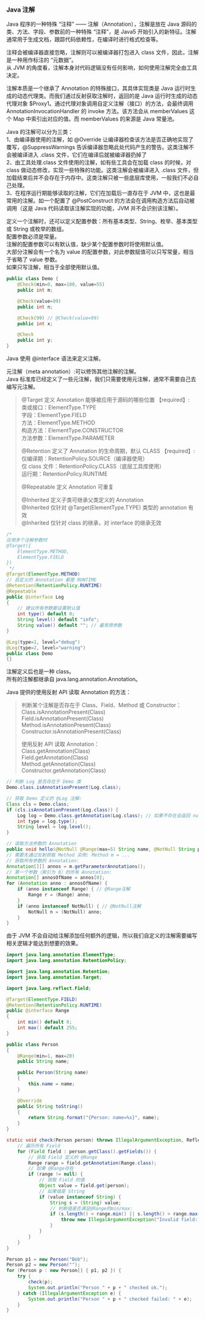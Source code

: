 
### Java 注解
Java 程序的一种特殊 “注释” —— 注解（Annotation），注解是放在 Java 源码的类、方法、字段、参数前的一种特殊 “注释”，是 Java5 开始引入的新特征。注解通常用于生成文档，跟踪代码依赖性，在编译时进行格式检查等。   

注释会被编译器直接忽略，注解则可以被编译器打包进入 class 文件，因此，注解是一种用作标注的 “元数据”。  
从 JVM 的角度看，注解本身对代码逻辑没有任何影响，如何使用注解完全由工具决定。  

注解本质是一个继承了 Annotation 的特殊接口，其具体实现类是 Java 运行时生成的动态代理类。而我们通过反射获取注解时，返回的是 Java 运行时生成的动态代理对象 $Proxy1。通过代理对象调用自定义注解（接口）的方法，会最终调用 AnnotationInvocationHandler 的 invoke 方法。该方法会从 memberValues 这个 Map 中索引出对应的值。而 memberValues 的来源是 Java 常量池。

Java 的注解可以分为三类：  
1、由编译器使用的注解，如 \@Override 让编译器检查该方法是否正确地实现了覆写，\@SuppressWarnings 告诉编译器忽略此处代码产生的警告。这类注解不会被编译进入 .class 文件，它们在编译后就被编译器扔掉了  
2、由工具处理.class 文件使用的注解，如有些工具会在加载 class 的时候，对 class 做动态修改，实现一些特殊的功能。这类注解会被编译进入 .class 文件，但加载结束后并不会存在于内存中。这类注解只被一些底层库使用，一般我们不必自己处理。  
3、在程序运行期能够读取的注解，它们在加载后一直存在于 JVM 中，这也是最常用的注解。如一个配置了 \@PostConstruct 的方法会在调用构造方法后自动被调用（这是 Java 代码读取该注解实现的功能，JVM 并不会识别该注解）。  

定义一个注解时，还可以定义配置参数：所有基本类型、String、枚举、基本类型或 String 或枚举的数组。  
配置参数必须是常量。   
注解的配置参数可以有默认值，缺少某个配置参数时将使用默认值。  
大部分注解会有一个名为 value 的配置参数，对此参数赋值可以只写常量，相当于省略了 value 参数。  
如果只写注解，相当于全部使用默认值。  
```java
public class Demo {
    @Check(min=0, max=100, value=55)
    public int m;

    @Check(value=99)
    public int n;

    @Check(99) // @Check(value=99)
    public int x;

    @Check
    public int y;
}
```

Java 使用 \@interface 语法来定义注解。  

元注解（meta annotation）:可以修饰其他注解的注解。  
Java 标准库已经定义了一些元注解，我们只需要使用元注解，通常不需要自己去编写元注解。  
> \@Target 定义 Annotation 能够被应用于源码的哪些位置 【required】:  
> 类或接口：ElementType.TYPE  
> 字段：ElementType.FIELD  
> 方法：ElementType.METHOD  
> 构造方法：ElementType.CONSTRUCTOR  
> 方法参数：ElementType.PARAMETER  
> 
> \@Retention 定义了 Annotation 的生命周期，默认 CLASS 【required】:  
> 仅编译期：RetentionPolicy.SOURCE（编译器使用）  
> 仅 class 文件：RetentionPolicy.CLASS（底层工具库使用）  
> 运行期：RetentionPolicy.RUNTIME  
> 
> \@Repeatable 定义 Annotation 可重复  
> 
> \@Inherited 定义子类可继承父类定义的 Annotation  
> \@Inherited 仅针对 \@Target(ElementType.TYPE) 类型的 annotation 有效  
> \@Inherited 仅针对 class 的继承，对 interface 的继承无效  
> 

```java
/*
应用多个注解参数时
@Target({
    ElementType.METHOD,
    ElementType.FIELD
})
 */
@Target(ElementType.METHOD)
// 自定义的 Annotation 都是 RUNTIME
@Retention(RetentionPolicy.RUNTIME)
@Repeatable
public @interface Log 
{
    // 建议所有参数都设置默认值
    int type() default 0;
    String level() default "info";
    String value() default ""; // 最常用参数
}

@Log(type=1, level="debug")
@Log(type=2, level="warning")
public class Demo 
{}
```

注解定义后也是一种 class。  
所有的注解都继承自 java.lang.annotation.Annotation。

Java 提供的使用反射 API 读取 Annotation 的方法：  
> 判断某个注解是否存在于 Class、Field、Method 或 Constructor：  
> Class.isAnnotationPresent(Class)  
> Field.isAnnotationPresent(Class)  
> Method.isAnnotationPresent(Class)  
> Constructor.isAnnotationPresent(Class)  
> 
> 使用反射 API 读取 Annotation：  
> Class.getAnnotation(Class)  
> Field.getAnnotation(Class)  
> Method.getAnnotation(Class)  
> Constructor.getAnnotation(Class)  

```java
// 判断 Log 是否存在于 Demo 类
Demo.class.isAnnotationPresent(Log.class);

// 获取 Demo 定义的 @Log 注解:  
Class cls = Demo.class;
if (cls.isAnnotationPresent(Log.class)) {
    Log log = Demo.class.getAnnotation(Log.class); // 如果不存在会返回 null
    int type = log.type();
    String level = log.level();
}

// 读取方法参数的 Annotation
public void hello(@NotNull @Range(max=5) String name, @NotNull String prefix){}
// 需要先通过反射获取 Method 实例: Method m = ...  
// 获取所有参数的 Annotation:
Annotation[][] annos = m.getParameterAnnotations();
// 第一个参数（索引为 0）的所有 Annotation:
Annotation[] annosOfName = annos[0];
for (Annotation anno : annosOfName) {
    if (anno instanceof Range) { // @Range注解
        Range r = (Range) anno;
    }
    if (anno instanceof NotNull) { // @NotNull注解
        NotNull n = (NotNull) anno;
    }
}
```

由于 JVM 不会自动给注解添加任何额外的逻辑，所以我们自定义的注解需要编写相关逻辑才能达到想要的效果。  
```java
import java.lang.annotation.ElementType;
import java.lang.annotation.RetentionPolicy;

import java.lang.annotation.Retention;
import java.lang.annotation.Target;

import java.lang.reflect.Field;

@Target(ElementType.FIELD)
@Retention(RetentionPolicy.RUNTIME)
public @interface Range 
{
    int min() default 0;
    int max() default 255;
}

public class Person 
{
    @Range(min=1, max=20)
    public String name;

    public Person(String name) 
    {
        this.name = name;
    }

    @Override
    public String toString() 
    {
        return String.format("{Person: name=%s}", name);
    }
}

static void check(Person person) throws IllegalArgumentException, ReflectiveOperationException {
    // 遍历所有 Field
    for (Field field : person.getClass().getFields()) {
        // 获取 Field 定义的 @Range
        Range range = field.getAnnotation(Range.class);
        // 如果 @Range存在
        if (range != null) {
            // 获取 Field 的值
            Object value = field.get(person);
            // 如果值是 String
            if (value instanceof String) {
                String s = (String) value;
                // 判断值是否满足@Range的min/max:
                if (s.length() < range.min() || s.length() > range.max()) {
                    throw new IllegalArgumentException("Invalid field: " + field.getName());
                }
            }
        }
    }
}

Person p1 = new Person("Bob");
Person p2 = new Person("");
for (Person p : new Person[] { p1, p2 }) {
    try {
        check(p);
        System.out.println("Person " + p + " checked ok.");
    } catch (IllegalArgumentException e) {
        System.out.println("Person " + p + " checked failed: " + e);
    }
}
```

